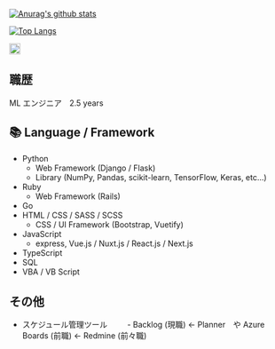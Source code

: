 [![Anurag's github stats](https://github-readme-stats.vercel.app/api?username=manman4&show_icons=true&theme=dark&hide=stars&count_private=true)](https://github.com/manman4)


[![Top Langs](https://github-readme-stats.vercel.app/api/top-langs/?username=manman4&theme=dark&layout=compact)](https://github.com/manman4)


<p align="left"> 
  <a href="https://github.com/manman4">
    <img height="20" src="https://img.shields.io/github/followers/manman4?label=follow&logo=github&style=flat" />
  </a>
</p>

## 職歴

ML エンジニア　2.5 years

## 📚 Language / Framework 
- Python
  - Web Framework (Django / Flask)
  - Library (NumPy, Pandas, scikit-learn, TensorFlow, Keras, etc...)
- Ruby
  - Web Framework (Rails)
- Go
- HTML / CSS / SASS / SCSS
  - CSS / UI Framework (Bootstrap, Vuetify)
- JavaScript
  - express, Vue.js / Nuxt.js / React.js / Next.js
- TypeScript
- SQL
- VBA / VB Script

## その他

- スケジュール管理ツール
　 　- Backlog (現職) <- Planner　や Azure Boards (前職) <- Redmine (前々職) 

